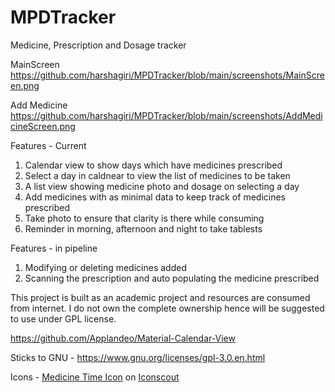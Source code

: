 # MPDTracker

Medicine, Prescription and Dosage tracker

MainScreen
https://github.com/harshagiri/MPDTracker/blob/main/screenshots/MainScreen.png

Add Medicine
https://github.com/harshagiri/MPDTracker/blob/main/screenshots/AddMedicineScreen.png

Features - Current
1. Calendar view to show days which have medicines prescribed
2. Select a day in caldnear to view the list of medicines to be taken
3. A list view showing medicine photo and dosage on selecting a day
4. Add medicines with as minimal data to keep track of medicines prescribed
5. Take photo to ensure that clarity is there while consuming
6. Reminder in morning, afternoon and night to take tablests

Features - in pipeline
1. Modifying or deleting medicines added
2. Scanning the prescription and auto populating the medicine prescribed

This project is built as an academic project and resources are consumed from internet. I do not own the complete ownership hence will be suggested to use under GPL license.

https://github.com/Applandeo/Material-Calendar-View

Sticks to GNU - https://www.gnu.org/licenses/gpl-3.0.en.html

Icons - <a href="https://iconscout.com/icons/medicine-time" target="_blank">Medicine Time Icon</a> on <a href="https://iconscout.com">Iconscout</a>
